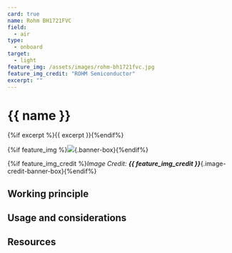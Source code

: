 ```yaml
---
card: true
name: Rohm BH1721FVC
field: 
  - air
type:
  - onboard
target:
  - light
feature_img: /assets/images/rohm-bh1721fvc.jpg
feature_img_credit: "ROHM Semiconductor"
excerpt: ""
---
```


# {{ name }}

{%if excerpt %}{{ excerpt }}{%endif%}

{%if feature_img %}![]({{feature_img}}){.banner-box}{%endif%}

{%if feature_img_credit %}_Image Credit: **{{ feature_img_credit }}**_{.image-credit-banner-box}{%endif%}

## Working principle

## Usage and considerations

## Resources